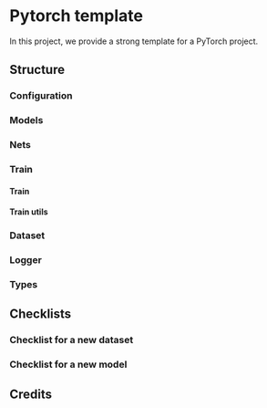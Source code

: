 # Pytorch template
In this project, we provide a strong template for a PyTorch project.

## Structure
### Configuration
### Models
### Nets
### Train
#### Train
#### Train utils
### Dataset
### Logger
### Types

## Checklists
### Checklist for a new dataset
### Checklist for a new model

## Credits